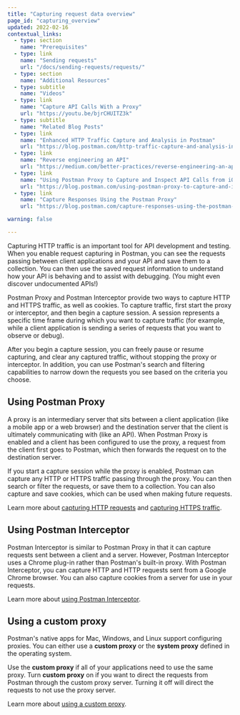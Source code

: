 ```yaml
---
title: "Capturing request data overview"
page_id: "capturing_overview"
updated: 2022-02-16
contextual_links:
  - type: section
    name: "Prerequisites"
  - type: link
    name: "Sending requests"
    url: "/docs/sending-requests/requests/"
  - type: section
    name: "Additional Resources"
  - type: subtitle
    name: "Videos"
  - type: link
    name: "Capture API Calls With a Proxy"
    url: "https://youtu.be/bjrCHUITZ3k"
  - type: subtitle
    name: "Related Blog Posts"
  - type: link
    name: "Enhanced HTTP Traffic Capture and Analysis in Postman"
    url: "https://blog.postman.com/http-traffic-capture-and-analysis-in-postman/"
  - type: link
    name: "Reverse engineering an API"
    url: "https://medium.com/better-practices/reverse-engineering-an-api-403fae885303"
  - type: link
    name: "Using Postman Proxy to Capture and Inspect API Calls from iOS or Android Devices"
    url: "https://blog.postman.com/using-postman-proxy-to-capture-and-inspect-api-calls-from-ios-or-android-devices/"
  - type: link
    name: "Capture Responses Using the Postman Proxy"
    url: "https://blog.postman.com/capture-responses-using-the-postman-proxy/"

warning: false

---
```


Capturing HTTP traffic is an important tool for API development and testing. When you enable request capturing in Postman, you can see the requests passing between client applications and your API and save them to a collection. You can then use the saved request information to understand how your API is behaving and to assist with debugging. (You might even discover undocumented APIs!)

Postman Proxy and Postman Interceptor provide two ways to capture HTTP and HTTPS traffic, as well as cookies. To capture traffic, first start the proxy or interceptor, and then begin a capture session. A session represents a specific time frame during which you want to capture traffic (for example, while a client application is sending a series of requests that you want to observe or debug).

After you begin a capture session, you can freely pause or resume capturing, and clear any captured traffic, without stopping the proxy or interceptor. In addition, you can use Postman's search and filtering capabilities to narrow down the requests you see based on the criteria you choose.

## Using Postman Proxy

A proxy is an intermediary server that sits between a client application (like a mobile app or a web browser) and the destination server that the client is ultimately communicating with (like an API). When Postman Proxy is enabled and a client has been configured to use the proxy, a request from the client first goes to Postman, which then forwards the request on to the destination server.

If you start a capture session while the proxy is enabled, Postman can capture any HTTP or HTTPS traffic passing through the proxy. You can then search or filter the requests, or save them to a collection. You can also capture and save cookies, which can be used when making future requests.

Learn more about [capturing HTTP requests](/docs/sending-requests/capturing-request-data/capturing-http-requests/) and [capturing HTTPS traffic](/docs/sending-requests/capturing-request-data/capturing-https-traffic/).

## Using Postman Interceptor

Postman Interceptor is similar to Postman Proxy in that it can capture requests sent between a client and a server. However, Postman Interceptor uses a Chrome plug-in rather than Postman's built-in proxy. With Postman Interceptor, you can capture HTTP and HTTP requests sent from a Google Chrome browser. You can also capture cookies from a server for use in your requests.

Learn more about [using Postman Interceptor](/docs/sending-requests/capturing-request-data/interceptor/).

## Using a custom proxy

Postman's native apps for Mac, Windows, and Linux support configuring proxies. You can either use a **custom proxy** or the **system proxy** defined in the operating system.

Use the **custom proxy** if all of your applications need to use the same proxy. Turn **custom proxy** on if you want to direct the requests from Postman through the custom proxy server. Turning it off will direct the requests to not use the proxy server.

Learn more about [using a custom proxy](/docs/getting-started/proxy/).
